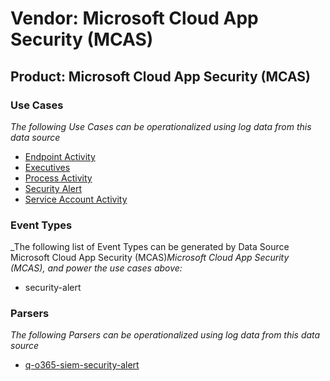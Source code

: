 Vendor: Microsoft Cloud App Security (MCAS)
===========================================
Product: Microsoft Cloud App Security (MCAS)
--------------------------------------------

### Use Cases

_The following Use Cases can be operationalized using log data from this data source_

* [Endpoint Activity](usecase_endpoint_activity.md)
* [Executives](usecase_executives.md)
* [Process Activity](usecase_process_activity.md)
* [Security Alert](usecase_security_alert.md)
* [Service Account Activity](usecase_service_account_activity.md)


### Event Types

_The following list of Event Types can be generated by Data Source Microsoft Cloud App Security (MCAS)_Microsoft Cloud App Security (MCAS), and power the use cases above:_

- security-alert


### Parsers

_The following Parsers can be operationalized using log data from this data source_

* [q-o365-siem-security-alert](parserContent_q-o365-siem-security-alert.md)

